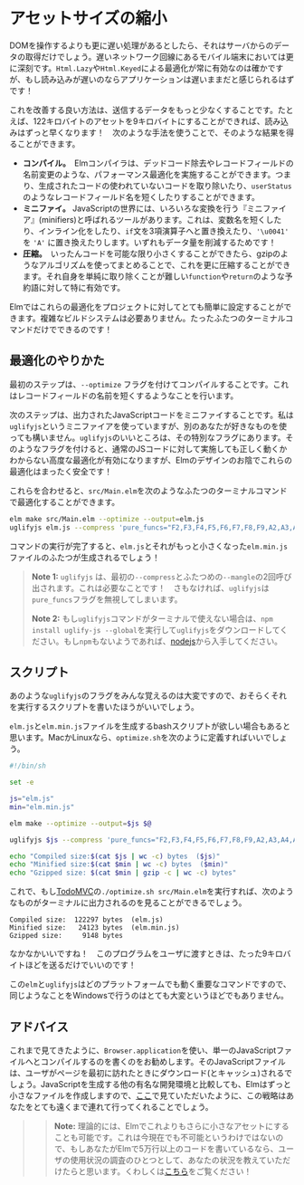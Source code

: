 <!-- # Asset Size -->

# アセットサイズの縮小

<!-- The only thing that is slower than touching the DOM is talking to servers. Especially for folks on mobile phones with slow internet. So you can optimize your code all day with `Html.Lazy` and `Html.Keyed`, but your application will still feel slow if it loads slowly! -->

DOMを操作するよりも更に遅い処理があるとしたら、それはサーバからのデータの取得だけでしょう。遅いネットワーク回線にあるモバイル端末においては更に深刻です。`Html.Lazy`や`Html.Keyed`による最適化が常に有効なのは確かですが、もし読み込みが遅いのならアプリケーションは遅いままだと感じられるはずです！

<!-- A great way to improve is to send fewer bits. For example, if a 122kb asset can become a 9kb asset, it will load faster! We get results like that by using the following techniques: -->

これを改善する良い方法は、送信するデータをもっと少なくすることです。たとえば、122キロバイトのアセットを9キロバイトにすることができれば、読み込みはずっと早くなります！　次のような手法を使うことで、そのような結果を得ることができます。

<!--
- **Compilation.** The Elm compiler can perform optimizations like dead code elimination and record field renaming. So it can cut unused code and shorten record field names like `userStatus` in the generated code.
- **Minification.** In the JavaScript world, there are tools called “minifiers” that do a bunch of transformations. They shorten variables. They inline. They convert `if` statements to ternary operators. They turn `'\u0041'` to `'A'`. Anything to save a few bits!
- **Compression.** Once you have gotten the code as small as possible, you can use a compression algorithm like gzip to shrink it even further. It does particularly well with keywords like `function` and `return` that you just cannot get rid of in the code itself.
-->

- **コンパイル。**　Elmコンパイラは、デッドコード除去やレコードフィールドの名前変更のような、パフォーマンス最適化を実施することができます。つまり、生成されたコードの使われていないコードを取り除いたり、`userStatus`のようなレコードフィールド名を短くしたりすることができます。
- **ミニファイ。** JavaScriptの世界には、いろいろな変換を行う『ミニファイア』(minifiers)と呼ばれるツールがあります。これは、変数名を短くしたり、インライン化をしたり、`if`文を3項演算子へと置き換えたり、`'\u0041'` を `'A'` に置き換えたりします。いずれもデータ量を削減するためです！
- **圧縮。**　いったんコードを可能な限り小さくすることができたら、gzipのようなアルゴリズムを使ってまとめることで、これを更に圧縮することができます。それ自身を単純に取り除くことが難しい`function`や`return`のような予約語に対して特に有効です。

<!-- Elm makes it pretty easy to get all this set up for your project. No need for some complex build system. It is just two terminal commands! -->

Elmではこれらの最適化をプロジェクトに対してとても簡単に設定することができます。複雑なビルドシステムは必要ありません。たったふたつのターミナルコマンドだけでできるのです！


<!-- ## Instructions -->

## 最適化のやりかた

<!-- Step one is to compile with the `--optimize` flag. This does things like shortening record field names. -->

最初のステップは、`--optimize` フラグを付けてコンパイルすることです。これはレコードフィールドの名前を短くするようなことを行います。

<!-- Step two is to minify the resulting JavaScript code. I use a minifier called `uglifyjs`, but you can use a different one if you want. The neat thing about `uglifyjs` is all its special flags. These flags unlock optimizations that are unreliable in normal JS code, but thanks to the design of Elm, they are totally safe for us! -->

次のステップは、出力されたJavaScriptコードをミニファイすることです。私は`uglifyjs`というミニファイアを使っていますが、別のあなたが好きなものを使っても構いません。`uglifyjs`のいいところは、その特別なフラグにあります。そのようなフラグを付けると、通常のJSコードに対して実施しても正しく動くかわからない高度な最適化が有効になりますが、Elmのデザインのお陰でこれらの最適化はまったく安全です！

<!-- Putting those together, we can optimize `src/Main.elm` with two terminal commands: -->

これらを合わせると、`src/Main.elm`を次のようなふたつのターミナルコマンドで最適化することができます。

```bash
elm make src/Main.elm --optimize --output=elm.js
uglifyjs elm.js --compress 'pure_funcs="F2,F3,F4,F5,F6,F7,F8,F9,A2,A3,A4,A5,A6,A7,A8,A9",pure_getters,keep_fargs=false,unsafe_comps,unsafe' | uglifyjs --mangle --output=elm.min.js
```

<!-- After this you will have an `elm.js` and a smaller `elm.min.js` file! -->

コマンドの実行が完了すると、`elm.js`とそれがもっと小さくなった`elm.min.js`ファイルのふたつが生成されるでしょう！

<!--
> **Note 1:** `uglifyjs` is called twice there. First to `--compress` and second to `--mangle`. This is necessary! Otherwise `uglifyjs` will ignore our `pure_funcs` flag.
>
> **Note 2:** If the `uglifyjs` command is not available in your terminal, you can run the command `npm install uglify-js --global` to download it. If you do not have `npm` either, you can get it with [nodejs](https://nodejs.org/).
-->

> **Note 1:** `uglifyjs` は、最初の`--compress`とふたつめの`--mangle`の2回呼び出されます。これは必要なことです！　さもなければ、`uglifyjs`は`pure_funcs`フラグを無視してしまいます。
>
> **Note 2:** もし`uglifyjs`コマンドがターミナルで使えない場合は、`npm install uglify-js --global`を実行して`uglifyjs`をダウンロードしてください。もし`npm`もないようであれば、[nodejs](https://nodejs.org/)から入手してください。

<!-- ## Scripts -->

## スクリプト

<!-- It is hard to remember all those flags for `uglifyjs`, so it is probably better to write a script that does this. -->

あのような`uglifyjs`のフラグをみんな覚えるのは大変ですので、おそらくそれを実行するスクリプトを書いたほうがいいでしょう。

<!-- Say we want a bash script that produces `elm.js` and `elm.min.js` files. On Mac or Linux, we can define `optimize.sh` like this: -->

`elm.js`と`elm.min.js`ファイルを生成するbashスクリプトが欲しい場合もあると思います。MacかLinuxなら、`optimize.sh`を次のように定義すればいいでしょう。

```bash
#!/bin/sh

set -e

js="elm.js"
min="elm.min.js"

elm make --optimize --output=$js $@

uglifyjs $js --compress 'pure_funcs="F2,F3,F4,F5,F6,F7,F8,F9,A2,A3,A4,A5,A6,A7,A8,A9",pure_getters,keep_fargs=false,unsafe_comps,unsafe' | uglifyjs --mangle --output=$min

echo "Compiled size:$(cat $js | wc -c) bytes  ($js)"
echo "Minified size:$(cat $min | wc -c) bytes  ($min)"
echo "Gzipped size: $(cat $min | gzip -c | wc -c) bytes"
```

<!-- Now if I run `./optimize.sh src/Main.elm` on my [TodoMVC](https://github.com/evancz/elm-todomvc) code, I see something like this in the terminal: -->

これで、もし[TodoMVC](https://github.com/evancz/elm-todomvc)の`./optimize.sh src/Main.elm`を実行すれば、次のようなものがターミナルに出力されるのを見ることができるでしょう。

```
Compiled size:  122297 bytes  (elm.js)
Minified size:   24123 bytes  (elm.min.js)
Gzipped size:     9148 bytes
```

<!-- Pretty neat! We only need to send about 9kb to get this program to people! -->

なかなかいいですね！　このプログラムをユーザに渡すときは、たった9キロバイトほどを送るだけでいいのです！

<!-- The important commands here are `elm` and `uglifyjs` which work on any platform, so it should not be too tough to do something similar on Windows. -->

この`elm`と`uglifyjs`はどのプラットフォームでも動く重要なコマンドですので、同じようなことをWindowsで行うのはとても大変というほどでもありません。

<!-- ## Advice -->

## アドバイス

<!-- I recommend writing a `Browser.application` and compiling to a single JavaScript file as we have seen here. It will get downloaded (and cached) when people first visit. Elm creates quite small files compared to the popular competitors, as you can see [here](https://elm-lang.org/blog/small-assets-without-the-headache), so this strategy can take you quite far. -->

これまで見てきたように、`Browser.application`を使い、単一のJavaScriptファイルへとコンパイルするのを書くのをお勧めします。そのJavaScriptファイルは、ユーザがページを最初に訪れたときにダウンロード(とキャッシュ)されるでしょう。JavaScriptを生成する他の有名な開発環境と比較しても、Elmはずっと小さなファイルを作成しますので、[ここ](https://elm-lang.org/blog/small-assets-without-the-headache)で見ていただいたように、この戦略はあなたをとても遠くまで連れて行ってくれることでしょう。

<!-- >> **Note:** In theory, it is possible to get even smaller assets with Elm. It is not possible right now, but if you are working on 50k lines of Elm or more, we would like to learn about your situation as part of a user study. More details [here](https://gist.github.com/evancz/fc6ff4995395a1643155593a182e2de7)! -->

>> **Note:** 理論的には、Elmでこれよりもさらに小さなアセットにすることも可能です。これは今現在でも不可能というわけではないので、もしあなたがElmで5万行以上のコードを書いているなら、ユーザの使用状況の調査のひとつとして、あなたの状況を教えていただけたらと思います。くわしくは[こちら](https://gist.github.com/evancz/fc6ff4995395a1643155593a182e2de7)をご覧ください！
